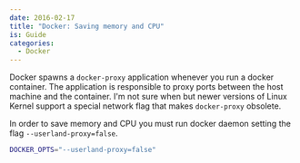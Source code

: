 ```yaml
---
date: 2016-02-17
title: "Docker: Saving memory and CPU"
is: Guide
categories:
  - Docker
---
```


Docker spawns a `docker-proxy` application whenever you run a docker container.
The application is responsible to proxy ports between the host machine and
the container. I'm not sure when but newer versions of Linux Kernel support
a special network flag that makes `docker-proxy` obsolete.

In order to save memory and CPU you must run docker daemon setting the flag
`--userland-proxy=false`.

```bash
DOCKER_OPTS="--userland-proxy=false"
```
